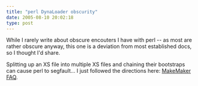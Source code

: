 ```yaml
---
title: "perl DynaLoader obscurity"
date: 2005-08-10 20:02:18
type: post
---
```


<p>While I rarely write about obscure encouters I have with perl -- as most are rather obscure anyway, this one is a deviation from most established docs, so I thought I'd share.</p>  <p>Splitting up an XS file into multiple XS files and chaining their bootstraps can cause perl to segfault... I just followed the directions here: <a href="http://perlpod.com/5.9.1/lib/ExtUtils/MakeMaker/FAQ.html">MakeMaker FAQ</a>. </p> 

